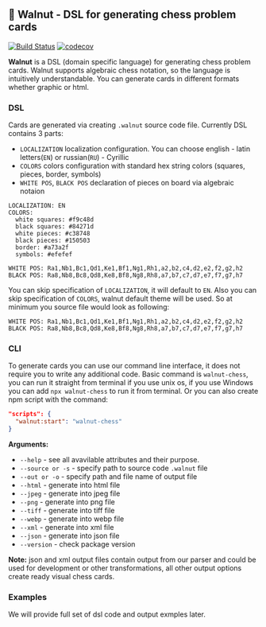 ## 🌰 Walnut - DSL for generating chess problem cards

[![Build Status](https://travis-ci.com/Walnut-Sys/walnut.svg?branch=main)](https://travis-ci.com/Walnut-Sys/walnut)
[![codecov](https://codecov.io/gh/Walnut-Sys/walnut/branch/main/graph/badge.svg?token=YueOCxQelG)](https://codecov.io/gh/Walnut-Sys/walnut)

**Walnut** is a DSL (domain specific language) for generating chess problem cards. Walnut supports algebraic chess notation, so the language is intuitively understandable. You can generate cards in different formats whether graphic or html.

### DSL
Cards are generated via creating `.walnut` source code file. Currently DSL contains 3 parts:

- `LOCALIZATION` localization configuration. You can choose english - latin letters(`EN`) or russian(`RU`) - Cyrillic
- `COLORS` colors configuration with standard hex string colors (squares, pieces, border, symbols)
- `WHITE POS`, `BLACK POS` declaration of pieces on board via algebraic notaion

```
LOCALIZATION: EN
COLORS:
  white squares: #f9c48d
  black squares: #84271d
  white pieces: #c38748
  black pieces: #150503
  border: #a73a2f
  symbols: #efefef

WHITE POS: Ra1,Nb1,Bc1,Qd1,Ke1,Bf1,Ng1,Rh1,a2,b2,c4,d2,e2,f2,g2,h2
BLACK POS: Ra8,Nb8,Bc8,Qd8,Ke8,Bf8,Ng8,Rh8,a7,b7,c7,d7,e7,f7,g7,h7
```

You can skip specification of `LOCALIZATION`, it will default to `EN`.
Also you can skip specification of `COLORS`, walnut default theme will be used.
So at minimum you source file would look as following:

```
WHITE POS: Ra1,Nb1,Bc1,Qd1,Ke1,Bf1,Ng1,Rh1,a2,b2,c4,d2,e2,f2,g2,h2
BLACK POS: Ra8,Nb8,Bc8,Qd8,Ke8,Bf8,Ng8,Rh8,a7,b7,c7,d7,e7,f7,g7,h7
```

### CLI
To generate cards you can use our command line interface, it does not require you to write any additional code.
Basic command is `walnut-chess`, you can run it straight from terminal if you use unix os, if you use Windows you can add `npx walnut-chess` to run it from terminal. Or you can also create npm script with the command:

```json
"scripts": {
  "walnut:start": "walnut-chess"
}
```

**Arguments:**

- `--help` - see all avavilable attributes and their purpose.
- `--source or -s` - specify path to source code `.walnut` file
- `--out or -o` - specify path and file name of output file
- `--html` - generate into html file
- `--jpeg` - generate into jpeg file
- `--png` - generate into png file
- `--tiff` - generate into tiff file
- `--webp` - generate into webp file
- `--xml` - generate into xml file
- `--json` - generate into json file
- `--version` - check package version

**Note:** json and xml output files contain output from our parser and could be used for development or other transformations, all other output options create ready visual chess cards.

### Examples

We will provide full set of dsl code and output exmples later.
